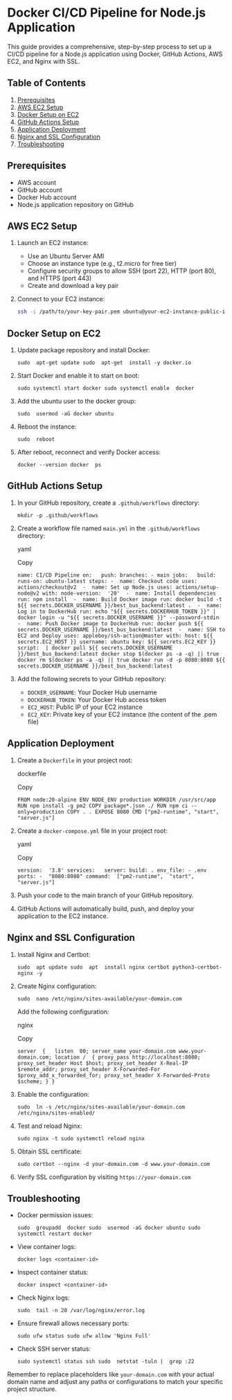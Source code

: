
# Docker CI/CD Pipeline for Node.js Application

This guide provides a comprehensive, step-by-step process to set up a CI/CD pipeline for a Node.js application using Docker, GitHub Actions, AWS EC2, and Nginx with SSL.

## Table of Contents

1. [Prerequisites](#prerequisites)
2. [AWS EC2 Setup](#aws-ec2-setup)
3. [Docker Setup on EC2](#docker-setup-on-ec2)
4. [GitHub Actions Setup](#github-actions-setup)
5. [Application Deployment](#application-deployment)
6. [Nginx and SSL Configuration](#nginx-and-ssl-configuration)
7. [Troubleshooting](#troubleshooting)

## Prerequisites

- AWS account
- GitHub account
- Docker Hub account
- Node.js application repository on GitHub

## AWS EC2 Setup

1. Launch an EC2 instance:
   - Use an Ubuntu Server AMI
   - Choose an instance type (e.g., t2.micro for free tier)
   - Configure security groups to allow SSH (port 22), HTTP (port 80), and HTTPS (port 443)
   - Create and download a key pair

2. Connect to your EC2 instance:
   ```bash
   ssh -i /path/to/your-key-pair.pem ubuntu@your-ec2-instance-public-ip
## Docker Setup on EC2

1.  Update package repository and install Docker:
       
    `sudo  apt-get update sudo  apt-get  install -y docker.io`
    
2.  Start Docker and enable it to start on boot:

    `sudo systemctl start docker sudo systemctl enable  docker`
    
3.  Add the ubuntu user to the docker group:
    
    `sudo  usermod -aG docker ubuntu`
    
4.  Reboot the instance:
  
       `sudo  reboot`
    
5.  After reboot, reconnect and verify Docker access:
     
    `docker --version docker  ps`
    

## GitHub Actions Setup

1.  In your GitHub repository, create a `.github/workflows` directory:
    
    `mkdir -p .github/workflows`
    
2.  Create a workflow file named `main.yml` in the `.github/workflows` directory:
    
    yaml
    
    Copy
    
    `name: CI/CD Pipeline on:   push: branches: - main jobs:   build: runs-on: ubuntu-latest steps: -  name: Checkout code uses: actions/checkout@v2  -  name: Set up Node.js uses: actions/setup-node@v2 with: node-version:  '20'  -  name: Install dependencies run: npm install  -  name: Build Docker image run: docker build -t ${{ secrets.DOCKER_USERNAME }}/best_bus_backend:latest .  -  name: Log in to DockerHub run: echo "${{ secrets.DOCKERHUB_TOKEN }}" | docker login -u "${{ secrets.DOCKER_USERNAME }}" --password-stdin  -  name: Push Docker image to DockerHub run: docker push ${{ secrets.DOCKER_USERNAME }}/best_bus_backend:latest  -  name: SSH to EC2 and Deploy uses: appleboy/ssh-action@master with: host: ${{ secrets.EC2_HOST }} username: ubuntu key: ${{ secrets.EC2_KEY }} script:  | docker pull ${{ secrets.DOCKER_USERNAME }}/best_bus_backend:latest docker stop $(docker ps -a -q) || true docker rm $(docker ps -a -q) || true docker run -d -p 8080:8080 ${{ secrets.DOCKER_USERNAME }}/best_bus_backend:latest`
    
3.  Add the following secrets to your GitHub repository:
    -   `DOCKER_USERNAME`: Your Docker Hub username
    -   `DOCKERHUB_TOKEN`: Your Docker Hub access token
    -   `EC2_HOST`: Public IP of your EC2 instance
    -   `EC2_KEY`: Private key of your EC2 instance (the content of the .pem file)

## Application Deployment

1.  Create a `Dockerfile` in your project root:
    
    dockerfile
    
    Copy
    
    `FROM node:20-alpine ENV NODE_ENV production WORKDIR /usr/src/app RUN npm install -g pm2 COPY package*.json ./ RUN npm ci --only=production COPY . . EXPOSE 8080 CMD ["pm2-runtime", "start", "server.js"]`
    
2.  Create a `docker-compose.yml` file in your project root:
    
    yaml
    
    Copy
    
    `version:  '3.8' services:   server: build: . env_file: - .env ports: -  "8080:8080" command:  ["pm2-runtime",  "start",  "server.js"]`
    
3.  Push your code to the main branch of your GitHub repository.
4.  GitHub Actions will automatically build, push, and deploy your application to the EC2 instance.

## Nginx and SSL Configuration

1.  Install Nginx and Certbot:
    
    `sudo  apt update sudo  apt  install nginx certbot python3-certbot-nginx -y`
    
2.  Create Nginx configuration:
    
    `sudo  nano /etc/nginx/sites-available/your-domain.com`
    
    Add the following configuration:
    
    nginx
    
    Copy
    
    `server  {   listen  80; server_name your-domain.com www.your-domain.com; location /  { proxy_pass http://localhost:8080; proxy_set_header Host $host; proxy_set_header X-Real-IP $remote_addr; proxy_set_header X-Forwarded-For $proxy_add_x_forwarded_for; proxy_set_header X-Forwarded-Proto $scheme; } }`
    
3.  Enable the configuration:
    
    `sudo  ln -s /etc/nginx/sites-available/your-domain.com /etc/nginx/sites-enabled/`
    
4.  Test and reload Nginx:
    
    `sudo nginx -t sudo systemctl reload nginx`
    
5.  Obtain SSL certificate:
   
    `sudo certbot --nginx -d your-domain.com -d www.your-domain.com`
    
6.  Verify SSL configuration by visiting `https://your-domain.com`

## Troubleshooting

-   Docker permission issues:
    
    `sudo  groupadd  docker sudo  usermod -aG docker ubuntu sudo systemctl restart docker`
    
-   View container logs:
    
    `docker logs <container-id>`
    
-   Inspect container status:
    
    `docker inspect <container-id>`
    
-   Check Nginx logs:
     
    `sudo  tail -n 20 /var/log/nginx/error.log`
    
-   Ensure firewall allows necessary ports:
      
    `sudo ufw status sudo ufw allow 'Nginx Full'`
    
-   Check SSH server status:
     
    `sudo systemctl status ssh sudo  netstat -tuln |  grep :22`
    

Remember to replace placeholders like `your-domain.com` with your actual domain name and adjust any paths or configurations to match your specific project structure.
<!--stackedit_data:
eyJoaXN0b3J5IjpbLTI2MjcwODU1MF19
-->